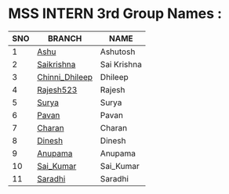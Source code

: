 # MSS INTERN 3rd Group Names :

| SNO | BRANCH | NAME |
| ----------- | ----------- | ----------- |
| 1 | [Ashu](https://github.com/mssinternthree/mssintern/tree/ashu) | Ashutosh |
| 2 | [Saikrishna](https://github.com/mssinternthree/mssintern/tree/saikrishna) | Sai Krishna |
| 3 | [Chinni_Dhileep](https://github.com/mssinternthree/mssintern/tree/Chinni_Dhileep) | Dhileep |
| 4 | [Rajesh523](https://github.com/mssinternthree/mssintern/tree/Rajesh523) | Rajesh |
| 5 | [Surya](https://github.com/mssinternthree/mssintern/tree/surya) | Surya |
| 6 | [Pavan](https://github.com/mssinternthree/mssintern/tree/Pavan) | Pavan |
| 7 | [Charan](https://github.com/mssinternthree/mssintern/tree/charan) | Charan |
| 8 | [Dinesh](https://github.com/mssinternthree/mssintern/tree/dinesh) | Dinesh |
| 9 | [Anupama](https://github.com/mssinternthree/mssintern/tree/anupama) | Anupama |
| 10 | [Sai_Kumar](https://github.com/mssinternthree/mssintern/tree/Sai_Kumar) | Sai_Kumar |
| 11 | [Saradhi](https://github.com/mssinternthree/mssintern/tree/saradhi) | Saradhi |

